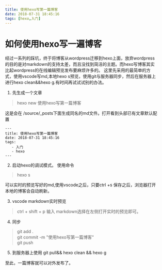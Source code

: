 ```yaml
---
title: 使用hexo写第一篇博客
date: 2018-07-31 18:45:16
tags: [hexo,入门]
---
```

# 如何使用hexo写一遍博客
  经过一系列的踩坑，终于将博客从wordpress迁移到hexo上面，放弃wordpress的目的是对markdown的支持太差，而且没找到简洁的主题。而hexo写博客其实比起wordpress的在线编辑预览发布要麻烦许多的。
  这里先采用的最简单的方式，使用vscode写md,本地hexo s预览，使用git与服务器同步，然后在服务器上进行hexo clean&&hexo g.有时间再试试试别的办法。
  1.  先生成一个文章
  > hexo new 使用hexo写第一篇博客

  这是会在 /source/_posts下面生成同名的md文件。打开看到头部已有文章默认配置
 ```
 ---
title: 使用hexo写第一篇博客
date: 2018-07-31 18:45:16
tags: 
    - 入门
    - hexo
---
 ```
2. 启动hexo的调试模式。
使用命令
> hexo s

可以实时的预览写好的md,使用vscode之后，只要ctrl +s 保存之后，浏览器打开本地的博客会自动刷新。

3. vscode markdown实时预览
> ctrl + shift + p  输入 markdown选择在左侧打开实时的预览即可。

4. 同步
> git add .  
git commit -m "使用hexo写第一篇博客"  
git push 

5. 到服务器上使用 git pull&& hexo clean && hexo g

至此，一篇博客就可以对外发布了。


